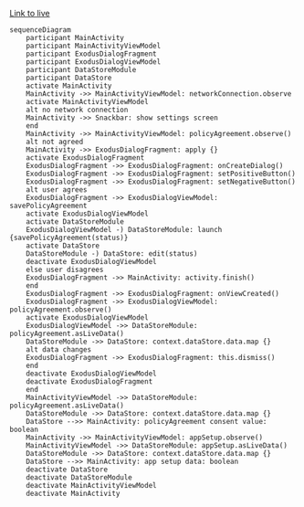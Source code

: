 [Link to live](https://mermaid.live/edit#pako:eNrFVk1v2zAM_SuCTg2Q5gf4UKBrt9MyFAiwky-MzTpCbMmTqKRBkP8-Kp5dz1-Ne9h8iSEyj098T7TOMjEpykg6_OVRJ_isILNQxFrwU4IllagSNIk1KP2YkDooOk1Hfyo8rhk176d9fTOpd1wjN9k3C1mBmqazJsCegWBDxiLHfY4TCVUIAj8gHNhKe0XcPzwM7ycSGulo7P7JaI0cNXpltg7tYapCZweQk9CmRhJJAzXCZKMh2W_BRsLtzFE4JFI6c8IlFvHPn1CnYt5GSpOr5PSYMUbQoN7G3aJNkgSEhHQEekjMSEBZ5idxvnQ6Mq78UGQC3-gni4xYrdeEZ4JwF1-MU8wNv3gioz-P8wMz6OOEBnpuadVBNwO8JZKDA778LdREV7s-q3M6x0R88PSpNsDiftFFi0QOXic7cR4ge-cIyLvFZYxRtd4l2K4SCUxVA1Tlp3jL_jF3WEmQKneTCm2DRxVbflu9Kq3crhaWj9onbRv4VdZNZ7ltxqm9oS0jwnLNnrLdauC-s89DWl2wp1wbJgqzjfCNVmm9dH1bFVC-zwc-J2FRJDvQ2ayD8t5b2im3YpUL5VxLp49dfpuTRrIaYg1c443Bofv_mtxki_u-zzsEAp4LvwfIPcNvjckR9LyvC38DNki-7Bp0Rl8aiH_eEK4c5rovr8bsdKDlhc4UG4q0Lyat-MTtYCQr1nIpC7QFqJQva-eQHEvasWSxjPg1BbuPZawvnAeezOakExmR9biUvkyr72W42MnoFXgyLmWYq8auq9vf9RJ4-Q3hGH_r)


```mermaid
sequenceDiagram
    participant MainActivity
    participant MainActivityViewModel
    participant ExodusDialogFragment
    participant ExodusDialogViewModel
    participant DataStoreModule
    participant DataStore
    activate MainActivity
    MainActivity ->> MainActivityViewModel: networkConnection.observe
    activate MainActivityViewModel
    alt no network connection
    MainActivity ->> Snackbar: show settings screen
    end 
    MainActivity ->> MainActivityViewModel: policyAgreement.observe()
    alt not agreed
    MainActivity ->> ExodusDialogFragment: apply {}
    activate ExodusDialogFragment
    ExodusDialogFragment ->> ExodusDialogFragment: onCreateDialog()
    ExodusDialogFragment ->> ExodusDialogFragment: setPositiveButton()
    ExodusDialogFragment ->> ExodusDialogFragment: setNegativeButton()
    alt user agrees
    ExodusDialogFragment ->> ExodusDialogViewModel: savePolicyAgreement
    activate ExodusDialogViewModel
    activate DataStoreModule                                
    ExodusDialogViewModel -) DataStoreModule: launch {savePolicyAgreement(status)}
    activate DataStore
    DataStoreModule -) DataStore: edit(status)
    deactivate ExodusDialogViewModel
    else user disagrees
    ExodusDialogFragment ->> MainActivity: activity.finish()
    end
    ExodusDialogFragment ->> ExodusDialogFragment: onViewCreated()
    ExodusDialogFragment ->> ExodusDialogViewModel: policyAgreement.observe()
    activate ExodusDialogViewModel
    ExodusDialogViewModel ->> DataStoreModule: policyAgreement.asLiveData()
    DataStoreModule ->> DataStore: context.dataStore.data.map {}
    alt data changes
    ExodusDialogFragment ->> ExodusDialogFragment: this.dismiss()
    end                            
    deactivate ExodusDialogViewModel
    deactivate ExodusDialogFragment    
    end
    MainActivityViewModel ->> DataStoreModule: policyAgreement.asLiveData()
    DataStoreModule ->> DataStore: context.dataStore.data.map {}
    DataStore -->> MainActivity: policyAgreement consent value: boolean
    MainActivity ->> MainActivityViewModel: appSetup.observe()
    MainActivityViewModel ->> DataStoreModule: appSetup.asLiveData()
    DataStoreModule ->> DataStore: context.dataStore.data.map {}
    DataStore -->> MainActivity: app setup data: boolean
    deactivate DataStore
    deactivate DataStoreModule
    deactivate MainActivityViewModel
    deactivate MainActivity    
```